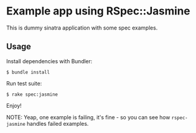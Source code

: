 # Example app using RSpec::Jasmine

This is dummy sinatra application with some spec examples.

## Usage

Install dependencies with Bundler:

    $ bundle install

Run test suite:

    $ rake spec:jasmine

Enjoy!

NOTE: Yeap, one example is failing, it's fine - so you can see how
`rspec-jasmine` handles failed examples.

